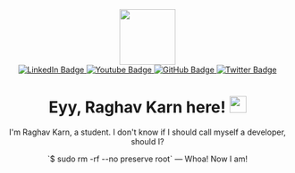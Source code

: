 
<div id="header" align="center">
  <img src="https://media.giphy.com/media/M9gbBd9nbDrOTu1Mqx/giphy.gif" width="100"/>
  <br>
    <a href="your-linkedin-URL">
    <img src="https://img.shields.io/badge/LinkedIn-white?style=for-the-badge&logo=linkedin&logoColor=blue" alt="LinkedIn Badge"/>
  </a>
  <a href="your-youtube-URL">
    <img src="https://img.shields.io/badge/YouTube-silver?style=for-the-badge&logo=youtube&logoColor=red" alt="Youtube Badge"/>
  </a>
    <a href="https://github.com/raghav-karn">
    <img src="https://img.shields.io/badge/GitHub-grey?style=for-the-badge&logo=GitHub&logoColor=white" alt="GitHub Badge"/>
  </a>
  <a href="your-twitter-URL">
    <img src="https://img.shields.io/badge/X-black?style=for-the-badge&logo=x&logoColor=white" alt="Twitter Badge"/>
  </a>
  <br>
  <img src="https://komarev.com/ghpvc/?username=raghav-karn&style=flat-circle&color=green" alt=""/><div id="badges">
  </div>
  <h1>
  Eyy, Raghav Karn here!
  <img src="https://media.giphy.com/media/hvRJCLFzcasrR4ia7z/giphy.gif" width="30px"/>
</h1>
<!---------------------------->
<p>I'm Raghav Karn, a student. I don't know if I should call myself a developer, should I? </p>
`$ sudo rm -rf --no preserve root` — Whoa! Now I am!
</div>


<!--
**raghav-karn/raghav-karn** is a ✨ _special_ ✨ repository because its `README.md` (this file) appears on your GitHub profile.

Here are some ideas to get you started:

- 🔭 I’m currently working on ...
- 🌱 I’m currently learning ...
- 👯 I’m looking to collaborate on ...
- 🤔 I’m looking for help with ...
- 💬 Ask me about ...
- 📫 How to reach me: ...
- 😄 Pronouns: ...
- ⚡ Fun fact: ...
-->
